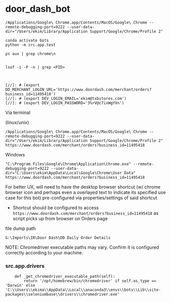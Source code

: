 # door_dash_bot

```
/Applications/Google\ Chrome.app/Contents/MacOS/Google\ Chrome --remote-debugging-port=9222 --user-data-dir="/Users/ekim/Library/Application Support/Google/Chrome/Profile 2"
```

```
conda activate bots
python -m src.app.test
```
```
ps aux | grep chrome\n


lsof -i -P -n | grep <PID>

```


```


[//]: # (export DD_MERCHANT_LOGIN_URL='https://www.doordash.com/merchant/orders?business_id=11495418')
[//]: # (export DEV_LOGIN_EMAIL='ekim@txbstores.com')
[//]: # (export DEV_LOGIN_PASSWORD='3%rV@c7ixWgYVn')
```

Via terminal

 (linux/unix)
```
/Applications/Google\ Chrome.app/Contents/MacOS/Google\ Chrome --remote-debugging-port=9222 --user-data-dir="/Users/ekim/Library/Application Support/Google/Chrome/Profile 2" https://www.doordash.com/merchant/orders?business_id=11495418
```

Windows
```
"C:\Program Files\Google\Chrome\Application\chrome.exe" --remote-debugging-port=9222 --user-data-dir="C:\Users\ekim\AppData\Local\Google\Chrome\User Data" https://www.doordash.com/merchant/orders?business_id=11495418
```

For better UX, will need to have the desktop browser shortcut (w/ chrome browser icon and perhaps even a overlayed text to indicate its specified use case for this bot) pre-configured via properties/settings of said shortcut


- Shortcut should be configured to access `https://www.doordash.com/merchant/orders?business_id=11495418` as script picks up from browser on Orders page

file dump path
```
G:\Imports\IR\Door Dash\DD Daily Order Details
```

NOTE: Chromedriver executable paths may vary. Confirm it is configured correctly according to your machine.
###  src.app.drivers
```
    def _get_chromedriver_executable_path(self):
        return '/opt/homebrew/bin/chromedriver' if self.os_type == 'Darwin' else 'C:\\Users\\ekima\\AppData\\Local\\anaconda3\\envs\\bots\\Lib\\site-packages\\seleniumbase\\drivers\\chromedriver.exe'
```



